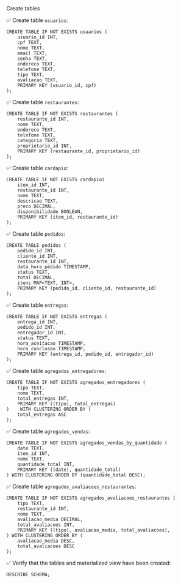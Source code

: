 <!-- CONTENT -->

<div class="step-title">Create tables</div>


✅ Create table `usuarios`:
```
CREATE TABLE IF NOT EXISTS usuarios (
    usuario_id INT,
    cpf TEXT,
    nome TEXT,
    email TEXT,
    senha TEXT,
    endereco TEXT,
    telefone TEXT,
    tipo TEXT,
    avaliacao TEXT,
    PRIMARY KEY (usuario_id, cpf)
);
```

✅ Create table `restaurantes`:
```
CREATE TABLE IF NOT EXISTS restaurantes (
    restaurante_id INT,
    nome TEXT,
    endereco TEXT,
    telefone TEXT,
    categoria TEXT,
    proprietario_id INT,
    PRIMARY KEY (restaurante_id, proprietario_id)
);
```

✅ Create table `cardapio`:
```
CREATE TABLE IF NOT EXISTS cardapio(
    item_id INT,
    restaurante_id INT,
    nome TEXT,
    descricao TEXT,
    preco DECIMAL,
    disponibilidade BOOLEAN,
    PRIMARY KEY (item_id, restaurante_id)
);
```

✅ Create table `pedidos`:
```
CREATE TABLE pedidos (
    pedido_id INT,
    cliente_id INT,
    restaurante_id INT,
    data_hora_pedido TIMESTAMP,
    status TEXT,
    total DECIMAL,
    itens MAP<TEXT, INT>,
    PRIMARY KEY (pedido_id, cliente_id, restaurante_id)
);
```

✅ Create table `entregas`:
```
CREATE TABLE IF NOT EXISTS entregas (
    entrega_id INT,
    pedido_id INT,
    entregador_id INT,
    status TEXT,
    hora_aceitacao TIMESTAMP,
    hora_conclusao TIMESTAMP,
    PRIMARY KEY (entrega_id, pedido_id, entregador_id)
);
```

✅ Create table `agregados_entregadores`:
```
CREATE TABLE IF NOT EXISTS agregados_entregadores (
    tipo TEXT,
    nome TEXT,
    total_entregas INT,
    PRIMARY KEY ((tipo), total_entregas)
)    WITH CLUSTERING ORDER BY (
    total_entregas ASC
);
```

✅ Create table `agregados_vendas`:
```
CREATE TABLE IF NOT EXISTS agregados_vendas_by_quantidade (
    date TEXT,
    item_id INT,
    nome TEXT,
    quantidade_total INT,
    PRIMARY KEY ((date), quantidade_total)
) WITH CLUSTERING ORDER BY (quantidade_total DESC);
```


✅ Create table `agregados_avaliacoes_restaurantes`:
```
CREATE TABLE IF NOT EXISTS agregados_avaliacoes_restaurantes (
    tipo TEXT,
    restaurante_id INT,
    nome TEXT,
    avaliacao_media DECIMAL,
    total_avaliacoes INT,
    PRIMARY KEY ((tipo), avaliacao_media, total_avaliacoes), 
) WITH CLUSTERING ORDER BY (
    avaliacao_media DESC,
    total_avaliacoes DESC
);
```

✅ Verify that the tables and materialized view have been created:
```
DESCRIBE SCHEMA;
```
